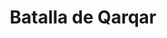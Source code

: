 ﻿---
title: "Batalla de Qarqar"
permalink: periodes_65.html
layout: periode
dataInici: -853
sidebar: periodes
pares:
  - id: 5
    title: "Imperio Neoasirio"
    dataInici: "(-911)"
    dataFi: "(-609)"

fills:
jocsPrincipals:
jocsEscenaris:
jocsEpoca:
  - title: "Ancient Battles Deluxe Expansion Kit 2: Hell's Horsemen"
    bggId: 39777
    escenari: "Qarqar"

  - title: "Armageddon: Tactical Combat 3000 to 500 B.C."
    bggId: 8787
    escenari: "Qarqar"
    dataInici: 
    dataFi: 

jocsEpocaEscenaris:
---
